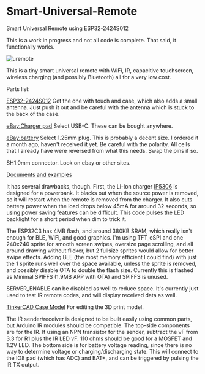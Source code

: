 # Smart-Universal-Remote
Smart Universal Remote using ESP32-2424S012

This is a work in progress and not all code is complete. That said, it functionally works.  
  
![uremote](https://curioustech.net/images/uremote.png)  
  
This is a tiny smart universal remote with WiFi, IR, capacitive touchscreen, wireless charging (and possibly Bluetooth) all for a very low cost.  
  
Parts list:  

[ESP32-2424S012](https://www.aliexpress.us/item/3256805375174366.html?spm=a2g0o.order_list.order_list_main.5.1a5a1802KTy5Kg&gatewayAdapt=glo2usa) Get the one with touch and case, which also adds a small antenna. Just push it out and be careful with the antenna which is stuck to the back of the case.  

[eBay:Charger pad](https://www.ebay.com/itm/143351559508?var=442544081497) Select USB-C. These can be bought anywhere.  

[eBay:battery](https://www.ebay.com/itm/174781170731?var=473957762104) Select 1.25mm plug. This is probably a decent size. I ordered it a month ago, haven't received it yet. Be careful with the polarity. All cells that I already have were reversed from what this needs. Swap the pins if so.  

SH1.0mm connector. Look on ebay or other sites.  

[Documents and examples](http://pan.jczn1688.com/directlink/1/ESP32%20module/1.28inch_ESP32-2424S012.zip)  

It has several drawbacks, though. First, the Li-Ion charger [IP5306](http://www.injoinic.com/wwwroot/uploads/files/20200221/0405f23c247a34d3990ae100c8b20a27.pdf) is designed for a powerbank. It blacks out when the source power is removed, so it will restart when the remote is removed from the charger. It also cuts battery power when the load drops below 45mA for around 32 seconds, so using power saving features can be difficult. This code pulses the LED backlight for a short period when dim to trick it.  

The ESP32C3 has 4MB flash, and around 380KB SRAM, which really isn't enough for BLE, WiFi, and good graphics.  I'm using TFT_eSPI and one 240x240 sprite for smooth screen swipes, oversize page scrolling, and all around drawing without flicker, but 2 fullsize sprites would allow for better swipe effects. Adding BLE (the most memory efficient I could find) with just the 1 sprite runs well over the space available, unless the sprite is removed, and possibly disable OTA to double the flash size. Currently this is flashed as Minimal SPIFFS (1.9MB APP with OTA) and SPIFFS is unused.  

SERVER_ENABLE can be disabled as well to reduce space. It's currently just used to test IR remote codes, and will display received data as well.  

[TinkerCAD Case Model](https://www.tinkercad.com/things/gB9CoUS346H-esp32-2424s012-remote) For editing the 3D print model.  

The IR sender/receiver is designed to be built easily using common parts, but Arduino IR modules should be compatible.  The top-side components are for the IR. If using an NPN transistor for the sender, subtract the vF from 3.3 for R1 plus the IR LED vF. 110 ohms should be good for a MOSFET and 1.2V LED. The bottom side is for battery voltage reading, since there is no way to determine voltage or charging/discharging state. This will connect to the IO8 pad (which has ADC) and BAT+, and can be triggered by pulsing the IR TX output.  

